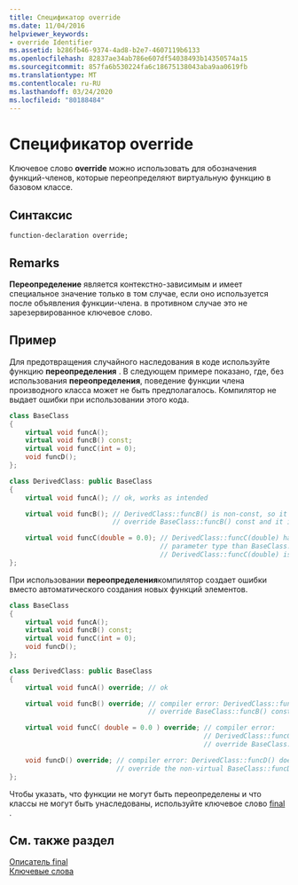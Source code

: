 ```yaml
---
title: Спецификатор override
ms.date: 11/04/2016
helpviewer_keywords:
- override Identifier
ms.assetid: b286fb46-9374-4ad8-b2e7-4607119b6133
ms.openlocfilehash: 82837ae34ab786e607df54038493b14350574a15
ms.sourcegitcommit: 857fa6b530224fa6c18675138043aba9aa0619fb
ms.translationtype: MT
ms.contentlocale: ru-RU
ms.lasthandoff: 03/24/2020
ms.locfileid: "80188484"
---
```

# <a name="override-specifier"></a>Спецификатор override

Ключевое слово **override** можно использовать для обозначения функций-членов, которые переопределяют виртуальную функцию в базовом классе.

## <a name="syntax"></a>Синтаксис

```
function-declaration override;
```

## <a name="remarks"></a>Remarks

**Переопределение** является контекстно-зависимым и имеет специальное значение только в том случае, если оно используется после объявления функции-члена. в противном случае это не зарезервированное ключевое слово.

## <a name="example"></a>Пример

Для предотвращения случайного наследования в коде используйте функцию **переопределения** . В следующем примере показано, где, без использования **переопределения**, поведение функции члена производного класса может не быть предполагалось. Компилятор не выдает ошибки при использовании этого кода.

```cpp
class BaseClass
{
    virtual void funcA();
    virtual void funcB() const;
    virtual void funcC(int = 0);
    void funcD();
};

class DerivedClass: public BaseClass
{
    virtual void funcA(); // ok, works as intended

    virtual void funcB(); // DerivedClass::funcB() is non-const, so it does not
                          // override BaseClass::funcB() const and it is a new member function

    virtual void funcC(double = 0.0); // DerivedClass::funcC(double) has a different
                                      // parameter type than BaseClass::funcC(int), so
                                      // DerivedClass::funcC(double) is a new member function
};
```

При использовании **переопределения**компилятор создает ошибки вместо автоматического создания новых функций элементов.

```cpp
class BaseClass
{
    virtual void funcA();
    virtual void funcB() const;
    virtual void funcC(int = 0);
    void funcD();
};

class DerivedClass: public BaseClass
{
    virtual void funcA() override; // ok

    virtual void funcB() override; // compiler error: DerivedClass::funcB() does not
                                   // override BaseClass::funcB() const

    virtual void funcC( double = 0.0 ) override; // compiler error:
                                                 // DerivedClass::funcC(double) does not
                                                 // override BaseClass::funcC(int)

    void funcD() override; // compiler error: DerivedClass::funcD() does not
                           // override the non-virtual BaseClass::funcD()
};
```

Чтобы указать, что функции не могут быть переопределены и что классы не могут быть унаследованы, используйте ключевое слово [final](../cpp/final-specifier.md) .

## <a name="see-also"></a>См. также раздел

[Описатель final](../cpp/final-specifier.md)<br/>
[Ключевые слова](../cpp/keywords-cpp.md)
